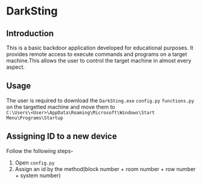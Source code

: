 # DarkSting

## Introduction
This is a basic backdoor application developed for educational purposes. It provides remote access to execute commands and programs on a target machine.This allows the user to control the target machine in almost every aspect.

## Usage
The user is required to download the 
```DarkSting.exe```
```config.py```
```functions.py``` 
on the targetted machine and move them to  
```C:\Users\<User>\AppData\Roaming\Microsoft\Windows\Start Menu\Programs\Startup```
## Assigning ID to a new device
Follow the following steps-
1. Open ```config.py```
2. Assign an id by the method(block number + room number + row number + system number)
